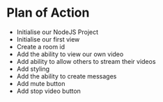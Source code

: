 # Plan of Action

- Initialise our NodeJS Project
- Initialise our first view
- Create a room id
- Add the ability to view our own video
- Add ability to allow others to stream their videos
- Add styling
- Add the ability to create messages
- Add mute button
- Add stop video button
